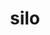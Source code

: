 ---
title: "silo"
layout: cache
categories: [package, develop]
meta: {"versions": ["4.10.2", "4.11"], "compilers": ["gcc@=11.1.0", "gcc@=11.3.0", "gcc@=7.5.0"], "oss": ["ubuntu18.04", "ubuntu20.04", "ubuntu22.04"], "platforms": ["linux"], "targets": ["x86_64", "x86_64_v3"], "stacks": ["data-vis-sdk", "e4s", "root", "tutorial"], "num_specs": 64, "num_specs_by_stack": {"root": 64, "tutorial": 55, "e4s": 4, "data-vis-sdk": 5}}
spec_details: [{"hash": "lpemockdd4rsbjec6ndyg3xbjhtejcva", "compiler": "gcc@=7.5.0", "versions": ["4.10.2"], "os": "ubuntu18.04", "platform": "linux", "target": "x86_64", "variants": ["~fortran", "+fpzip", "+hdf5", "+hzip", "+mpi", "patches=3a1e831,7b5a1dc,eb2a3a0,fa050e0", "+pic", "+shared", "~silex"], "stacks": ["root", "tutorial"], "size": "-", "tarball": "https://binaries.spack.io/develop/build_cache/linux-ubuntu18.04-x86_64/gcc-7.5.0/silo-4.10.2/linux-ubuntu18.04-x86_64-gcc-7.5.0-silo-4.10.2-lpemockdd4rsbjec6ndyg3xbjhtejcva.spack"}, {"hash": "4kajqd2v2cgbpuhpaodyqzqxhhk7gtiy", "compiler": "gcc@=7.5.0", "versions": ["4.10.2"], "os": "ubuntu18.04", "platform": "linux", "target": "x86_64", "variants": ["~fortran", "+fpzip", "+hdf5", "+hzip", "+mpi", "patches=3a1e831,7b5a1dc,eb2a3a0,fa050e0", "+pic", "+shared", "~silex"], "stacks": ["root", "tutorial"], "size": "-", "tarball": "https://binaries.spack.io/develop/build_cache/linux-ubuntu18.04-x86_64/gcc-7.5.0/silo-4.10.2/linux-ubuntu18.04-x86_64-gcc-7.5.0-silo-4.10.2-4kajqd2v2cgbpuhpaodyqzqxhhk7gtiy.spack"}, {"hash": "57uq46urtegz7lubicjrrvanxsyis3u7", "compiler": "gcc@=7.5.0", "versions": ["4.11"], "os": "ubuntu18.04", "platform": "linux", "target": "x86_64", "variants": ["build_system=autotools", "~fortran", "+fpzip", "+hdf5", "+hzip", "+mpi", "patches=451c4c5,a081263,eb2a3a0,fa050e0", "+pic", "+shared", "~silex"], "stacks": ["root", "tutorial"], "size": "-", "tarball": "https://binaries.spack.io/develop/build_cache/linux-ubuntu18.04-x86_64/gcc-7.5.0/silo-4.11/linux-ubuntu18.04-x86_64-gcc-7.5.0-silo-4.11-57uq46urtegz7lubicjrrvanxsyis3u7.spack"}, {"hash": "yisbdti2wfjcze6jymoziwuec35o76tj", "compiler": "gcc@=7.5.0", "versions": ["4.10.2"], "os": "ubuntu18.04", "platform": "linux", "target": "x86_64", "variants": ["~fortran", "+fpzip", "+hdf5", "+hzip", "+mpi", "patches=3a1e831,7b5a1dc,eb2a3a0,fa050e0", "+pic", "+shared", "~silex"], "stacks": ["root", "tutorial"], "size": "-", "tarball": "https://binaries.spack.io/develop/build_cache/linux-ubuntu18.04-x86_64/gcc-7.5.0/silo-4.10.2/linux-ubuntu18.04-x86_64-gcc-7.5.0-silo-4.10.2-yisbdti2wfjcze6jymoziwuec35o76tj.spack"}, {"hash": "7uwhvtfecqc6mcedvylhxz6old3i25tc", "compiler": "gcc@=7.5.0", "versions": ["4.10.2"], "os": "ubuntu18.04", "platform": "linux", "target": "x86_64", "variants": ["~fortran", "+fpzip", "+hdf5", "+hzip", "+mpi", "patches=3a1e831,7b5a1dc,eb2a3a0,fa050e0", "+pic", "+shared", "~silex"], "stacks": ["root", "tutorial"], "size": "-", "tarball": "https://binaries.spack.io/develop/build_cache/linux-ubuntu18.04-x86_64/gcc-7.5.0/silo-4.10.2/linux-ubuntu18.04-x86_64-gcc-7.5.0-silo-4.10.2-7uwhvtfecqc6mcedvylhxz6old3i25tc.spack"}, {"hash": "i5wb53iaopzgv6wdvfswvxodeg53mai5", "compiler": "gcc@=7.5.0", "versions": ["4.10.2"], "os": "ubuntu18.04", "platform": "linux", "target": "x86_64", "variants": ["build_system=autotools", "~fortran", "+fpzip", "+hdf5", "+hzip", "+mpi", "patches=3a1e831,7b5a1dc,eb2a3a0,fa050e0", "+pic", "+shared", "~silex"], "stacks": ["root", "tutorial"], "size": "-", "tarball": "https://binaries.spack.io/develop/build_cache/linux-ubuntu18.04-x86_64/gcc-7.5.0/silo-4.10.2/linux-ubuntu18.04-x86_64-gcc-7.5.0-silo-4.10.2-i5wb53iaopzgv6wdvfswvxodeg53mai5.spack"}, {"hash": "siummnm5h6efxz223ysdbxpjw7zblenr", "compiler": "gcc@=7.5.0", "versions": ["4.10.2"], "os": "ubuntu18.04", "platform": "linux", "target": "x86_64", "variants": ["~fortran", "+fpzip", "+hdf5", "+hzip", "+mpi", "patches=3a1e831,7b5a1dc,eb2a3a0,fa050e0", "+pic", "+shared", "~silex"], "stacks": ["root", "tutorial"], "size": "-", "tarball": "https://binaries.spack.io/develop/build_cache/linux-ubuntu18.04-x86_64/gcc-7.5.0/silo-4.10.2/linux-ubuntu18.04-x86_64-gcc-7.5.0-silo-4.10.2-siummnm5h6efxz223ysdbxpjw7zblenr.spack"}, {"hash": "2lg2lrmhul55eh2j4bcygfifab2bdead", "compiler": "gcc@=7.5.0", "versions": ["4.10.2"], "os": "ubuntu18.04", "platform": "linux", "target": "x86_64", "variants": ["~fortran", "+fpzip", "+hdf5", "+hzip", "+mpi", "patches=3a1e831,7b5a1dc,eb2a3a0,fa050e0", "+pic", "+shared", "~silex"], "stacks": ["root", "tutorial"], "size": "-", "tarball": "https://binaries.spack.io/develop/build_cache/linux-ubuntu18.04-x86_64/gcc-7.5.0/silo-4.10.2/linux-ubuntu18.04-x86_64-gcc-7.5.0-silo-4.10.2-2lg2lrmhul55eh2j4bcygfifab2bdead.spack"}, {"hash": "oxpa5rj5oijtf3d4x66zbapghj75z7sk", "compiler": "gcc@=7.5.0", "versions": ["4.10.2"], "os": "ubuntu18.04", "platform": "linux", "target": "x86_64", "variants": ["~fortran", "+fpzip", "+hdf5", "+hzip", "+mpi", "patches=3a1e831,7b5a1dc,eb2a3a0,fa050e0", "+pic", "+shared", "~silex"], "stacks": ["root", "tutorial"], "size": "-", "tarball": "https://binaries.spack.io/develop/build_cache/linux-ubuntu18.04-x86_64/gcc-7.5.0/silo-4.10.2/linux-ubuntu18.04-x86_64-gcc-7.5.0-silo-4.10.2-oxpa5rj5oijtf3d4x66zbapghj75z7sk.spack"}, {"hash": "vozsdsz4aavwz7gzm72r2ochtakkngpz", "compiler": "gcc@=7.5.0", "versions": ["4.10.2"], "os": "ubuntu18.04", "platform": "linux", "target": "x86_64", "variants": ["~fortran", "+fpzip", "+hdf5", "+hzip", "+mpi", "patches=3a1e831,7b5a1dc,eb2a3a0,fa050e0", "+pic", "+shared", "~silex"], "stacks": ["root", "tutorial"], "size": "-", "tarball": "https://binaries.spack.io/develop/build_cache/linux-ubuntu18.04-x86_64/gcc-7.5.0/silo-4.10.2/linux-ubuntu18.04-x86_64-gcc-7.5.0-silo-4.10.2-vozsdsz4aavwz7gzm72r2ochtakkngpz.spack"}, {"hash": "3p3kdgoxdqzs2oze6goeoc2g642yxedd", "compiler": "gcc@=7.5.0", "versions": ["4.10.2"], "os": "ubuntu18.04", "platform": "linux", "target": "x86_64", "variants": ["~fortran", "+fpzip", "+hdf5", "+hzip", "+mpi", "patches=3a1e831,7b5a1dc,eb2a3a0,fa050e0", "+pic", "+shared", "~silex"], "stacks": ["root", "tutorial"], "size": "-", "tarball": "https://binaries.spack.io/develop/build_cache/linux-ubuntu18.04-x86_64/gcc-7.5.0/silo-4.10.2/linux-ubuntu18.04-x86_64-gcc-7.5.0-silo-4.10.2-3p3kdgoxdqzs2oze6goeoc2g642yxedd.spack"}, {"hash": "tdxovtuncoh4qc6ign53c7zc7jvcolah", "compiler": "gcc@=7.5.0", "versions": ["4.10.2"], "os": "ubuntu18.04", "platform": "linux", "target": "x86_64", "variants": ["~fortran", "+fpzip", "+hdf5", "+hzip", "+mpi", "patches=3a1e831,7b5a1dc,eb2a3a0,fa050e0", "+pic", "+shared", "~silex"], "stacks": ["root", "tutorial"], "size": "-", "tarball": "https://binaries.spack.io/develop/build_cache/linux-ubuntu18.04-x86_64/gcc-7.5.0/silo-4.10.2/linux-ubuntu18.04-x86_64-gcc-7.5.0-silo-4.10.2-tdxovtuncoh4qc6ign53c7zc7jvcolah.spack"}, {"hash": "jle3afbtlxqmwraoirwvz5zzmu5vumcy", "compiler": "gcc@=7.5.0", "versions": ["4.10.2"], "os": "ubuntu18.04", "platform": "linux", "target": "x86_64", "variants": ["~fortran", "+fpzip", "+hdf5", "+hzip", "+mpi", "patches=3a1e831,7b5a1dc,eb2a3a0,fa050e0", "+pic", "+shared", "~silex"], "stacks": ["root", "tutorial"], "size": "-", "tarball": "https://binaries.spack.io/develop/build_cache/linux-ubuntu18.04-x86_64/gcc-7.5.0/silo-4.10.2/linux-ubuntu18.04-x86_64-gcc-7.5.0-silo-4.10.2-jle3afbtlxqmwraoirwvz5zzmu5vumcy.spack"}, {"hash": "jyanuv4bw5g5ujrwkrl75bi76kw2mbip", "compiler": "gcc@=7.5.0", "versions": ["4.10.2"], "os": "ubuntu18.04", "platform": "linux", "target": "x86_64", "variants": ["~fortran", "+fpzip", "+hdf5", "+hzip", "+mpi", "patches=3a1e831,7b5a1dc,eb2a3a0,fa050e0", "+pic", "+shared", "~silex"], "stacks": ["root", "tutorial"], "size": "-", "tarball": "https://binaries.spack.io/develop/build_cache/linux-ubuntu18.04-x86_64/gcc-7.5.0/silo-4.10.2/linux-ubuntu18.04-x86_64-gcc-7.5.0-silo-4.10.2-jyanuv4bw5g5ujrwkrl75bi76kw2mbip.spack"}, {"hash": "fltmitf7xtsu6myxcd42uakpidf2ml4x", "compiler": "gcc@=7.5.0", "versions": ["4.10.2"], "os": "ubuntu18.04", "platform": "linux", "target": "x86_64", "variants": ["build_system=autotools", "~fortran", "+fpzip", "+hdf5", "+hzip", "+mpi", "patches=3a1e831,7b5a1dc,eb2a3a0,fa050e0", "+pic", "+shared", "~silex"], "stacks": ["root", "tutorial"], "size": "-", "tarball": "https://binaries.spack.io/develop/build_cache/linux-ubuntu18.04-x86_64/gcc-7.5.0/silo-4.10.2/linux-ubuntu18.04-x86_64-gcc-7.5.0-silo-4.10.2-fltmitf7xtsu6myxcd42uakpidf2ml4x.spack"}, {"hash": "6oh77zw7d7qgztposmspwqzjoqkyvsjd", "compiler": "gcc@=7.5.0", "versions": ["4.10.2"], "os": "ubuntu18.04", "platform": "linux", "target": "x86_64", "variants": ["~fortran", "+fpzip", "+hdf5", "+hzip", "+mpi", "patches=3a1e831,7b5a1dc,eb2a3a0,fa050e0", "+pic", "+shared", "~silex"], "stacks": ["root", "tutorial"], "size": "-", "tarball": "https://binaries.spack.io/develop/build_cache/linux-ubuntu18.04-x86_64/gcc-7.5.0/silo-4.10.2/linux-ubuntu18.04-x86_64-gcc-7.5.0-silo-4.10.2-6oh77zw7d7qgztposmspwqzjoqkyvsjd.spack"}, {"hash": "fhbmpjsrdwdte7ommebm6t7t67l5grnv", "compiler": "gcc@=7.5.0", "versions": ["4.10.2"], "os": "ubuntu18.04", "platform": "linux", "target": "x86_64", "variants": ["~fortran", "+fpzip", "+hdf5", "+hzip", "+mpi", "patches=3a1e831,7b5a1dc,eb2a3a0,fa050e0", "+pic", "+shared", "~silex"], "stacks": ["root", "tutorial"], "size": "-", "tarball": "https://binaries.spack.io/develop/build_cache/linux-ubuntu18.04-x86_64/gcc-7.5.0/silo-4.10.2/linux-ubuntu18.04-x86_64-gcc-7.5.0-silo-4.10.2-fhbmpjsrdwdte7ommebm6t7t67l5grnv.spack"}, {"hash": "txxhh3ieeionvk7j6sp6rqtc6qmqcyoc", "compiler": "gcc@=7.5.0", "versions": ["4.11"], "os": "ubuntu18.04", "platform": "linux", "target": "x86_64", "variants": ["build_system=autotools", "~fortran", "+fpzip", "+hdf5", "+hzip", "+mpi", "patches=451c4c5,eb2a3a0,fa050e0", "+pic", "+shared", "~silex"], "stacks": ["root", "tutorial"], "size": "-", "tarball": "https://binaries.spack.io/develop/build_cache/linux-ubuntu18.04-x86_64/gcc-7.5.0/silo-4.11/linux-ubuntu18.04-x86_64-gcc-7.5.0-silo-4.11-txxhh3ieeionvk7j6sp6rqtc6qmqcyoc.spack"}, {"hash": "ub4ngqa53d6ufm6bfaks53qtd6tm5r7n", "compiler": "gcc@=7.5.0", "versions": ["4.10.2"], "os": "ubuntu18.04", "platform": "linux", "target": "x86_64", "variants": ["~fortran", "+fpzip", "+hdf5", "+hzip", "+mpi", "patches=3a1e831,7b5a1dc,eb2a3a0,fa050e0", "+pic", "+shared", "~silex"], "stacks": ["root", "tutorial"], "size": "-", "tarball": "https://binaries.spack.io/develop/build_cache/linux-ubuntu18.04-x86_64/gcc-7.5.0/silo-4.10.2/linux-ubuntu18.04-x86_64-gcc-7.5.0-silo-4.10.2-ub4ngqa53d6ufm6bfaks53qtd6tm5r7n.spack"}, {"hash": "dprf4nrtti3wjwfjhifhqfvpplqi2zvi", "compiler": "gcc@=7.5.0", "versions": ["4.10.2"], "os": "ubuntu18.04", "platform": "linux", "target": "x86_64", "variants": ["~fortran", "+fpzip", "+hdf5", "+hzip", "+mpi", "patches=3a1e831,7b5a1dc,eb2a3a0,fa050e0", "+pic", "+shared", "~silex"], "stacks": ["root", "tutorial"], "size": "-", "tarball": "https://binaries.spack.io/develop/build_cache/linux-ubuntu18.04-x86_64/gcc-7.5.0/silo-4.10.2/linux-ubuntu18.04-x86_64-gcc-7.5.0-silo-4.10.2-dprf4nrtti3wjwfjhifhqfvpplqi2zvi.spack"}, {"hash": "gscdpalf7d3573djhfgzyy3cbrt3djtn", "compiler": "gcc@=7.5.0", "versions": ["4.10.2"], "os": "ubuntu18.04", "platform": "linux", "target": "x86_64", "variants": ["~fortran", "+fpzip", "+hdf5", "+hzip", "+mpi", "patches=3a1e831,7b5a1dc,eb2a3a0,fa050e0", "+pic", "+shared", "~silex"], "stacks": ["root", "tutorial"], "size": "-", "tarball": "https://binaries.spack.io/develop/build_cache/linux-ubuntu18.04-x86_64/gcc-7.5.0/silo-4.10.2/linux-ubuntu18.04-x86_64-gcc-7.5.0-silo-4.10.2-gscdpalf7d3573djhfgzyy3cbrt3djtn.spack"}, {"hash": "2ycj2ye2mrgsbybgucwqxkw5tv5c5iws", "compiler": "gcc@=7.5.0", "versions": ["4.10.2"], "os": "ubuntu18.04", "platform": "linux", "target": "x86_64", "variants": ["~fortran", "+fpzip", "+hdf5", "+hzip", "+mpi", "patches=3a1e831,7b5a1dc,eb2a3a0,fa050e0", "+pic", "+shared", "~silex"], "stacks": ["root", "tutorial"], "size": "-", "tarball": "https://binaries.spack.io/develop/build_cache/linux-ubuntu18.04-x86_64/gcc-7.5.0/silo-4.10.2/linux-ubuntu18.04-x86_64-gcc-7.5.0-silo-4.10.2-2ycj2ye2mrgsbybgucwqxkw5tv5c5iws.spack"}, {"hash": "2e5ip3tdm5otvqpamaileow43yv53xuv", "compiler": "gcc@=7.5.0", "versions": ["4.10.2"], "os": "ubuntu18.04", "platform": "linux", "target": "x86_64", "variants": ["build_system=autotools", "~fortran", "+fpzip", "+hdf5", "+hzip", "+mpi", "patches=3a1e831,7b5a1dc,eb2a3a0,fa050e0", "+pic", "+shared", "~silex"], "stacks": ["root", "tutorial"], "size": "-", "tarball": "https://binaries.spack.io/develop/build_cache/linux-ubuntu18.04-x86_64/gcc-7.5.0/silo-4.10.2/linux-ubuntu18.04-x86_64-gcc-7.5.0-silo-4.10.2-2e5ip3tdm5otvqpamaileow43yv53xuv.spack"}, {"hash": "4w5nzygzmzag5pqvjtjnaltvfzjqo7ql", "compiler": "gcc@=7.5.0", "versions": ["4.10.2"], "os": "ubuntu18.04", "platform": "linux", "target": "x86_64", "variants": ["~fortran", "+fpzip", "+hdf5", "+hzip", "+mpi", "patches=3a1e831,7b5a1dc,eb2a3a0,fa050e0", "+pic", "+shared", "~silex"], "stacks": ["root", "tutorial"], "size": "-", "tarball": "https://binaries.spack.io/develop/build_cache/linux-ubuntu18.04-x86_64/gcc-7.5.0/silo-4.10.2/linux-ubuntu18.04-x86_64-gcc-7.5.0-silo-4.10.2-4w5nzygzmzag5pqvjtjnaltvfzjqo7ql.spack"}, {"hash": "x2rillhjurdaahpk6hcjmnvhof3xb3dg", "compiler": "gcc@=7.5.0", "versions": ["4.11"], "os": "ubuntu18.04", "platform": "linux", "target": "x86_64", "variants": ["build_system=autotools", "~fortran", "+fpzip", "+hdf5", "+hzip", "+mpi", "patches=451c4c5,a081263,eb2a3a0,fa050e0", "+pic", "+shared", "~silex"], "stacks": ["root", "tutorial"], "size": "-", "tarball": "https://binaries.spack.io/develop/build_cache/linux-ubuntu18.04-x86_64/gcc-7.5.0/silo-4.11/linux-ubuntu18.04-x86_64-gcc-7.5.0-silo-4.11-x2rillhjurdaahpk6hcjmnvhof3xb3dg.spack"}, {"hash": "dcsbgpflnysx5ra34gt7xrtsiqerbrs3", "compiler": "gcc@=7.5.0", "versions": ["4.10.2"], "os": "ubuntu18.04", "platform": "linux", "target": "x86_64", "variants": ["~fortran", "+fpzip", "+hdf5", "+hzip", "+mpi", "patches=3a1e831,7b5a1dc,eb2a3a0,fa050e0", "+pic", "+shared", "~silex"], "stacks": ["root", "tutorial"], "size": "-", "tarball": "https://binaries.spack.io/develop/build_cache/linux-ubuntu18.04-x86_64/gcc-7.5.0/silo-4.10.2/linux-ubuntu18.04-x86_64-gcc-7.5.0-silo-4.10.2-dcsbgpflnysx5ra34gt7xrtsiqerbrs3.spack"}, {"hash": "tumtnfuepigbiqkyzmhefmzzlinzehqs", "compiler": "gcc@=7.5.0", "versions": ["4.10.2"], "os": "ubuntu18.04", "platform": "linux", "target": "x86_64", "variants": ["~fortran", "+fpzip", "+hdf5", "+hzip", "+mpi", "patches=3a1e831,7b5a1dc,eb2a3a0,fa050e0", "+pic", "+shared", "~silex"], "stacks": ["root", "tutorial"], "size": "-", "tarball": "https://binaries.spack.io/develop/build_cache/linux-ubuntu18.04-x86_64/gcc-7.5.0/silo-4.10.2/linux-ubuntu18.04-x86_64-gcc-7.5.0-silo-4.10.2-tumtnfuepigbiqkyzmhefmzzlinzehqs.spack"}, {"hash": "fpunthncldrhreoywzxldbhw653oxwzm", "compiler": "gcc@=7.5.0", "versions": ["4.10.2"], "os": "ubuntu18.04", "platform": "linux", "target": "x86_64", "variants": ["~fortran", "+fpzip", "+hdf5", "+hzip", "+mpi", "patches=3a1e831,7b5a1dc,eb2a3a0,fa050e0", "+pic", "+shared", "~silex"], "stacks": ["root", "tutorial"], "size": "-", "tarball": "https://binaries.spack.io/develop/build_cache/linux-ubuntu18.04-x86_64/gcc-7.5.0/silo-4.10.2/linux-ubuntu18.04-x86_64-gcc-7.5.0-silo-4.10.2-fpunthncldrhreoywzxldbhw653oxwzm.spack"}, {"hash": "slxiktndftkh7tr3impoyqbudio2xsov", "compiler": "gcc@=7.5.0", "versions": ["4.10.2"], "os": "ubuntu18.04", "platform": "linux", "target": "x86_64", "variants": ["~fortran", "+fpzip", "+hdf5", "+hzip", "+mpi", "patches=3a1e831,7b5a1dc,eb2a3a0,fa050e0", "+pic", "+shared", "~silex"], "stacks": ["root", "tutorial"], "size": "-", "tarball": "https://binaries.spack.io/develop/build_cache/linux-ubuntu18.04-x86_64/gcc-7.5.0/silo-4.10.2/linux-ubuntu18.04-x86_64-gcc-7.5.0-silo-4.10.2-slxiktndftkh7tr3impoyqbudio2xsov.spack"}, {"hash": "e3qnr4pso3c5zb4oq2l3yptv423rsu44", "compiler": "gcc@=7.5.0", "versions": ["4.10.2"], "os": "ubuntu18.04", "platform": "linux", "target": "x86_64", "variants": ["~fortran", "+fpzip", "+hdf5", "+hzip", "+mpi", "patches=3a1e831,7b5a1dc,eb2a3a0,fa050e0", "+pic", "+shared", "~silex"], "stacks": ["root", "tutorial"], "size": "-", "tarball": "https://binaries.spack.io/develop/build_cache/linux-ubuntu18.04-x86_64/gcc-7.5.0/silo-4.10.2/linux-ubuntu18.04-x86_64-gcc-7.5.0-silo-4.10.2-e3qnr4pso3c5zb4oq2l3yptv423rsu44.spack"}, {"hash": "b76wsciivnmvolzcogqgazyetuockpm7", "compiler": "gcc@=7.5.0", "versions": ["4.10.2"], "os": "ubuntu18.04", "platform": "linux", "target": "x86_64", "variants": ["build_system=autotools", "~fortran", "+fpzip", "+hdf5", "+hzip", "+mpi", "patches=3a1e831,7b5a1dc,eb2a3a0,fa050e0", "+pic", "+shared", "~silex"], "stacks": ["root", "tutorial"], "size": "-", "tarball": "https://binaries.spack.io/develop/build_cache/linux-ubuntu18.04-x86_64/gcc-7.5.0/silo-4.10.2/linux-ubuntu18.04-x86_64-gcc-7.5.0-silo-4.10.2-b76wsciivnmvolzcogqgazyetuockpm7.spack"}, {"hash": "pqifb7x2vall2kg47fudreqpg6j5p5dt", "compiler": "gcc@=7.5.0", "versions": ["4.11"], "os": "ubuntu18.04", "platform": "linux", "target": "x86_64", "variants": ["build_system=autotools", "~fortran", "+fpzip", "+hdf5", "+hzip", "+mpi", "patches=451c4c5,eb2a3a0,fa050e0", "+pic", "+shared", "~silex"], "stacks": ["root", "tutorial"], "size": "-", "tarball": "https://binaries.spack.io/develop/build_cache/linux-ubuntu18.04-x86_64/gcc-7.5.0/silo-4.11/linux-ubuntu18.04-x86_64-gcc-7.5.0-silo-4.11-pqifb7x2vall2kg47fudreqpg6j5p5dt.spack"}, {"hash": "3fpvbcy35pteprqcar7fmwyxrsgwuypc", "compiler": "gcc@=7.5.0", "versions": ["4.11"], "os": "ubuntu18.04", "platform": "linux", "target": "x86_64", "variants": ["build_system=autotools", "~fortran", "+fpzip", "+hdf5", "+hzip", "+mpi", "patches=451c4c5,eb2a3a0,fa050e0", "+pic", "+shared", "~silex"], "stacks": ["root", "tutorial"], "size": "-", "tarball": "https://binaries.spack.io/develop/build_cache/linux-ubuntu18.04-x86_64/gcc-7.5.0/silo-4.11/linux-ubuntu18.04-x86_64-gcc-7.5.0-silo-4.11-3fpvbcy35pteprqcar7fmwyxrsgwuypc.spack"}, {"hash": "zghitab6vv2t32ycpzl3ls2b4rgy3uth", "compiler": "gcc@=7.5.0", "versions": ["4.10.2"], "os": "ubuntu18.04", "platform": "linux", "target": "x86_64", "variants": ["~fortran", "+fpzip", "+hdf5", "+hzip", "+mpi", "patches=3a1e831,7b5a1dc,eb2a3a0,fa050e0", "+pic", "+shared", "~silex"], "stacks": ["root", "tutorial"], "size": "-", "tarball": "https://binaries.spack.io/develop/build_cache/linux-ubuntu18.04-x86_64/gcc-7.5.0/silo-4.10.2/linux-ubuntu18.04-x86_64-gcc-7.5.0-silo-4.10.2-zghitab6vv2t32ycpzl3ls2b4rgy3uth.spack"}, {"hash": "ikgjjupxtk362xb6x7cmzux3ptdbj4d2", "compiler": "gcc@=7.5.0", "versions": ["4.10.2"], "os": "ubuntu18.04", "platform": "linux", "target": "x86_64", "variants": ["~fortran", "+fpzip", "+hdf5", "+hzip", "+mpi", "patches=3a1e831,7b5a1dc,eb2a3a0,fa050e0", "+pic", "+shared", "~silex"], "stacks": ["root", "tutorial"], "size": "-", "tarball": "https://binaries.spack.io/develop/build_cache/linux-ubuntu18.04-x86_64/gcc-7.5.0/silo-4.10.2/linux-ubuntu18.04-x86_64-gcc-7.5.0-silo-4.10.2-ikgjjupxtk362xb6x7cmzux3ptdbj4d2.spack"}, {"hash": "qoexqd4tncqhyqcsmjcriohf6wp6e76v", "compiler": "gcc@=7.5.0", "versions": ["4.10.2"], "os": "ubuntu18.04", "platform": "linux", "target": "x86_64", "variants": ["~fortran", "+fpzip", "+hdf5", "+hzip", "+mpi", "patches=3a1e831,7b5a1dc,eb2a3a0,fa050e0", "+pic", "+shared", "~silex"], "stacks": ["root", "tutorial"], "size": "-", "tarball": "https://binaries.spack.io/develop/build_cache/linux-ubuntu18.04-x86_64/gcc-7.5.0/silo-4.10.2/linux-ubuntu18.04-x86_64-gcc-7.5.0-silo-4.10.2-qoexqd4tncqhyqcsmjcriohf6wp6e76v.spack"}, {"hash": "jndswojkmntaetkbpjmk3umoqau2tmi3", "compiler": "gcc@=7.5.0", "versions": ["4.10.2"], "os": "ubuntu18.04", "platform": "linux", "target": "x86_64", "variants": ["~fortran", "+fpzip", "+hdf5", "+hzip", "+mpi", "patches=3a1e831,7b5a1dc,eb2a3a0,fa050e0", "+pic", "+shared", "~silex"], "stacks": ["root", "tutorial"], "size": "-", "tarball": "https://binaries.spack.io/develop/build_cache/linux-ubuntu18.04-x86_64/gcc-7.5.0/silo-4.10.2/linux-ubuntu18.04-x86_64-gcc-7.5.0-silo-4.10.2-jndswojkmntaetkbpjmk3umoqau2tmi3.spack"}, {"hash": "asxytb7atx2qkw32cetrm4cevuhhoha4", "compiler": "gcc@=7.5.0", "versions": ["4.10.2"], "os": "ubuntu18.04", "platform": "linux", "target": "x86_64", "variants": ["~fortran", "+fpzip", "+hdf5", "+hzip", "+mpi", "patches=3a1e831,7b5a1dc,eb2a3a0,fa050e0", "+pic", "+shared", "~silex"], "stacks": ["root", "tutorial"], "size": "-", "tarball": "https://binaries.spack.io/develop/build_cache/linux-ubuntu18.04-x86_64/gcc-7.5.0/silo-4.10.2/linux-ubuntu18.04-x86_64-gcc-7.5.0-silo-4.10.2-asxytb7atx2qkw32cetrm4cevuhhoha4.spack"}, {"hash": "myzj2pwj5gxx4b2o6khhk7fiyiiz3it4", "compiler": "gcc@=7.5.0", "versions": ["4.10.2"], "os": "ubuntu18.04", "platform": "linux", "target": "x86_64", "variants": ["~fortran", "+fpzip", "+hdf5", "+hzip", "+mpi", "patches=3a1e831,7b5a1dc,eb2a3a0,fa050e0", "+pic", "+shared", "~silex"], "stacks": ["root", "tutorial"], "size": "-", "tarball": "https://binaries.spack.io/develop/build_cache/linux-ubuntu18.04-x86_64/gcc-7.5.0/silo-4.10.2/linux-ubuntu18.04-x86_64-gcc-7.5.0-silo-4.10.2-myzj2pwj5gxx4b2o6khhk7fiyiiz3it4.spack"}, {"hash": "dq46tdj57njoufesplyhxx2bp72w24bx", "compiler": "gcc@=7.5.0", "versions": ["4.11"], "os": "ubuntu18.04", "platform": "linux", "target": "x86_64", "variants": ["build_system=autotools", "~fortran", "+fpzip", "+hdf5", "+hzip", "+mpi", "patches=451c4c5,eb2a3a0,fa050e0", "+pic", "+shared", "~silex"], "stacks": ["root", "tutorial"], "size": "-", "tarball": "https://binaries.spack.io/develop/build_cache/linux-ubuntu18.04-x86_64/gcc-7.5.0/silo-4.11/linux-ubuntu18.04-x86_64-gcc-7.5.0-silo-4.11-dq46tdj57njoufesplyhxx2bp72w24bx.spack"}, {"hash": "kjz3mwhyaqcesf5ynyure33wgnbgg2aw", "compiler": "gcc@=7.5.0", "versions": ["4.11"], "os": "ubuntu18.04", "platform": "linux", "target": "x86_64_v3", "variants": ["build_system=autotools", "~fortran", "+fpzip", "+hdf5", "+hzip", "+mpi", "patches=451c4c5,a081263,eb2a3a0,fa050e0", "+pic", "+shared", "~silex"], "stacks": ["root", "tutorial"], "size": "-", "tarball": "https://binaries.spack.io/develop/build_cache/linux-ubuntu18.04-x86_64_v3/gcc-7.5.0/silo-4.11/linux-ubuntu18.04-x86_64_v3-gcc-7.5.0-silo-4.11-kjz3mwhyaqcesf5ynyure33wgnbgg2aw.spack"}, {"hash": "fqursouvd7kpht64qkeq7yyi24uk2y7x", "compiler": "gcc@=7.5.0", "versions": ["4.11"], "os": "ubuntu18.04", "platform": "linux", "target": "x86_64_v3", "variants": ["build_system=autotools", "~fortran", "+fpzip", "+hdf5", "+hzip", "+mpi", "patches=451c4c5,a081263,eb2a3a0,fa050e0", "+pic", "+shared", "~silex"], "stacks": ["root", "tutorial"], "size": "-", "tarball": "https://binaries.spack.io/develop/build_cache/linux-ubuntu18.04-x86_64_v3/gcc-7.5.0/silo-4.11/linux-ubuntu18.04-x86_64_v3-gcc-7.5.0-silo-4.11-fqursouvd7kpht64qkeq7yyi24uk2y7x.spack"}, {"hash": "odm4wxj6eq6snyfiis4wqmdpgbrzpd63", "compiler": "gcc@=7.5.0", "versions": ["4.11"], "os": "ubuntu18.04", "platform": "linux", "target": "x86_64_v3", "variants": ["build_system=autotools", "~fortran", "+fpzip", "+hdf5", "+hzip", "+mpi", "patches=451c4c5,a081263,eb2a3a0,fa050e0", "+pic", "+shared", "~silex"], "stacks": ["root", "tutorial"], "size": "-", "tarball": "https://binaries.spack.io/develop/build_cache/linux-ubuntu18.04-x86_64_v3/gcc-7.5.0/silo-4.11/linux-ubuntu18.04-x86_64_v3-gcc-7.5.0-silo-4.11-odm4wxj6eq6snyfiis4wqmdpgbrzpd63.spack"}, {"hash": "ur24lo6tsjj6g45s7c2ww7re5lzrv7j6", "compiler": "gcc@=7.5.0", "versions": ["4.11"], "os": "ubuntu18.04", "platform": "linux", "target": "x86_64_v3", "variants": ["build_system=autotools", "~fortran", "+fpzip", "+hdf5", "+hzip", "+mpi", "patches=451c4c5,a081263,eb2a3a0,fa050e0", "+pic", "+shared", "~silex"], "stacks": ["root", "tutorial"], "size": "-", "tarball": "https://binaries.spack.io/develop/build_cache/linux-ubuntu18.04-x86_64_v3/gcc-7.5.0/silo-4.11/linux-ubuntu18.04-x86_64_v3-gcc-7.5.0-silo-4.11-ur24lo6tsjj6g45s7c2ww7re5lzrv7j6.spack"}, {"hash": "4muu5fl53b735dhe5iwwnjw3addzdbod", "compiler": "gcc@=7.5.0", "versions": ["4.11"], "os": "ubuntu18.04", "platform": "linux", "target": "x86_64_v3", "variants": ["build_system=autotools", "~fortran", "+fpzip", "+hdf5", "+hzip", "+mpi", "patches=451c4c5,a081263,eb2a3a0,fa050e0", "+pic", "+shared", "~silex"], "stacks": ["root", "tutorial"], "size": "-", "tarball": "https://binaries.spack.io/develop/build_cache/linux-ubuntu18.04-x86_64_v3/gcc-7.5.0/silo-4.11/linux-ubuntu18.04-x86_64_v3-gcc-7.5.0-silo-4.11-4muu5fl53b735dhe5iwwnjw3addzdbod.spack"}, {"hash": "a7infvmm3hbg43hwbhfyejubn5judlwh", "compiler": "gcc@=11.1.0", "versions": ["4.11"], "os": "ubuntu20.04", "platform": "linux", "target": "x86_64_v3", "variants": ["build_system=autotools", "+fortran", "+fpzip", "+hdf5", "+hzip", "+mpi", "patches=451c4c5,eb2a3a0,fa050e0", "+pic", "+shared", "~silex"], "stacks": ["root", "e4s"], "size": "-", "tarball": "https://binaries.spack.io/develop/build_cache/linux-ubuntu20.04-x86_64_v3/gcc-11.1.0/silo-4.11/linux-ubuntu20.04-x86_64_v3-gcc-11.1.0-silo-4.11-a7infvmm3hbg43hwbhfyejubn5judlwh.spack"}, {"hash": "pm2hpuhzih46wxttsuf6gmkxrsq4itg5", "compiler": "gcc@=11.1.0", "versions": ["4.11"], "os": "ubuntu20.04", "platform": "linux", "target": "x86_64_v3", "variants": ["build_system=autotools", "+fortran", "+fpzip", "+hdf5", "+hzip", "+mpi", "patches=451c4c5,eb2a3a0,fa050e0", "+pic", "+shared", "~silex"], "stacks": ["data-vis-sdk", "root"], "size": "-", "tarball": "https://binaries.spack.io/develop/build_cache/linux-ubuntu20.04-x86_64_v3/gcc-11.1.0/silo-4.11/linux-ubuntu20.04-x86_64_v3-gcc-11.1.0-silo-4.11-pm2hpuhzih46wxttsuf6gmkxrsq4itg5.spack"}, {"hash": "jpazutf3b7252needju4mlublckyysqq", "compiler": "gcc@=11.1.0", "versions": ["4.11"], "os": "ubuntu20.04", "platform": "linux", "target": "x86_64_v3", "variants": ["build_system=autotools", "+fortran", "+fpzip", "+hdf5", "+hzip", "+mpi", "patches=451c4c5,eb2a3a0,fa050e0", "+pic", "+shared", "~silex"], "stacks": ["root", "e4s"], "size": "-", "tarball": "https://binaries.spack.io/develop/build_cache/linux-ubuntu20.04-x86_64_v3/gcc-11.1.0/silo-4.11/linux-ubuntu20.04-x86_64_v3-gcc-11.1.0-silo-4.11-jpazutf3b7252needju4mlublckyysqq.spack"}, {"hash": "cexckvlrktzd273okxwxvth6phdgnfum", "compiler": "gcc@=11.1.0", "versions": ["4.11"], "os": "ubuntu20.04", "platform": "linux", "target": "x86_64_v3", "variants": ["build_system=autotools", "+fortran", "+fpzip", "+hdf5", "+hzip", "+mpi", "patches=451c4c5,eb2a3a0,fa050e0", "+pic", "+shared", "~silex"], "stacks": ["data-vis-sdk", "root"], "size": "-", "tarball": "https://binaries.spack.io/develop/build_cache/linux-ubuntu20.04-x86_64_v3/gcc-11.1.0/silo-4.11/linux-ubuntu20.04-x86_64_v3-gcc-11.1.0-silo-4.11-cexckvlrktzd273okxwxvth6phdgnfum.spack"}, {"hash": "6bqw7c3lf2r6w7ciwnkvuoyinjn2mscr", "compiler": "gcc@=11.1.0", "versions": ["4.11"], "os": "ubuntu20.04", "platform": "linux", "target": "x86_64_v3", "variants": ["build_system=autotools", "+fortran", "+fpzip", "+hdf5", "+hzip", "+mpi", "patches=451c4c5,eb2a3a0,fa050e0", "+pic", "+shared", "~silex"], "stacks": ["root", "e4s"], "size": "-", "tarball": "https://binaries.spack.io/develop/build_cache/linux-ubuntu20.04-x86_64_v3/gcc-11.1.0/silo-4.11/linux-ubuntu20.04-x86_64_v3-gcc-11.1.0-silo-4.11-6bqw7c3lf2r6w7ciwnkvuoyinjn2mscr.spack"}, {"hash": "bjiy3mx4sl562mxj6tyojalcthmpvevg", "compiler": "gcc@=11.1.0", "versions": ["4.11"], "os": "ubuntu20.04", "platform": "linux", "target": "x86_64_v3", "variants": ["build_system=autotools", "+fortran", "+fpzip", "+hdf5", "+hzip", "+mpi", "patches=451c4c5,eb2a3a0,fa050e0", "+pic", "+shared", "~silex"], "stacks": ["data-vis-sdk", "root"], "size": "-", "tarball": "https://binaries.spack.io/develop/build_cache/linux-ubuntu20.04-x86_64_v3/gcc-11.1.0/silo-4.11/linux-ubuntu20.04-x86_64_v3-gcc-11.1.0-silo-4.11-bjiy3mx4sl562mxj6tyojalcthmpvevg.spack"}, {"hash": "zpypgcgqtgsint7hhqv7qykotdnl74ye", "compiler": "gcc@=11.1.0", "versions": ["4.11"], "os": "ubuntu20.04", "platform": "linux", "target": "x86_64_v3", "variants": ["build_system=autotools", "+fortran", "+fpzip", "+hdf5", "+hzip", "+mpi", "patches=451c4c5,eb2a3a0,fa050e0", "+pic", "+shared", "~silex"], "stacks": ["data-vis-sdk", "root"], "size": "-", "tarball": "https://binaries.spack.io/develop/build_cache/linux-ubuntu20.04-x86_64_v3/gcc-11.1.0/silo-4.11/linux-ubuntu20.04-x86_64_v3-gcc-11.1.0-silo-4.11-zpypgcgqtgsint7hhqv7qykotdnl74ye.spack"}, {"hash": "q652o5u45l63h2jx2ogemwj7mwc6kig7", "compiler": "gcc@=11.1.0", "versions": ["4.11"], "os": "ubuntu20.04", "platform": "linux", "target": "x86_64_v3", "variants": ["build_system=autotools", "+fortran", "+fpzip", "+hdf5", "+hzip", "+mpi", "patches=451c4c5,eb2a3a0,fa050e0", "+pic", "+shared", "~silex"], "stacks": ["data-vis-sdk", "root"], "size": "-", "tarball": "https://binaries.spack.io/develop/build_cache/linux-ubuntu20.04-x86_64_v3/gcc-11.1.0/silo-4.11/linux-ubuntu20.04-x86_64_v3-gcc-11.1.0-silo-4.11-q652o5u45l63h2jx2ogemwj7mwc6kig7.spack"}, {"hash": "xlfzclvyo5m3l5ig5pgfipesh7h6gg2a", "compiler": "gcc@=11.1.0", "versions": ["4.11"], "os": "ubuntu20.04", "platform": "linux", "target": "x86_64_v3", "variants": ["build_system=autotools", "+fortran", "+fpzip", "+hdf5", "+hzip", "+mpi", "patches=451c4c5,eb2a3a0,fa050e0", "+pic", "+shared", "~silex"], "stacks": ["root", "e4s"], "size": "-", "tarball": "https://binaries.spack.io/develop/build_cache/linux-ubuntu20.04-x86_64_v3/gcc-11.1.0/silo-4.11/linux-ubuntu20.04-x86_64_v3-gcc-11.1.0-silo-4.11-xlfzclvyo5m3l5ig5pgfipesh7h6gg2a.spack"}, {"hash": "7dotiwwqx7cqjlmlkmgrnhi3s55jwmpm", "compiler": "gcc@=11.3.0", "versions": ["4.11"], "os": "ubuntu22.04", "platform": "linux", "target": "x86_64_v3", "variants": ["build_system=autotools", "~fortran", "+fpzip", "+hdf5", "+hzip", "+mpi", "patches=451c4c5,a081263,eb2a3a0,fa050e0", "+pic", "+shared", "~silex"], "stacks": ["root", "tutorial"], "size": "-", "tarball": "https://binaries.spack.io/develop/build_cache/linux-ubuntu22.04-x86_64_v3/gcc-11.3.0/silo-4.11/linux-ubuntu22.04-x86_64_v3-gcc-11.3.0-silo-4.11-7dotiwwqx7cqjlmlkmgrnhi3s55jwmpm.spack"}, {"hash": "jtgivq6daig5gzufoilmcyvuh6woqcrv", "compiler": "gcc@=11.3.0", "versions": ["4.11"], "os": "ubuntu22.04", "platform": "linux", "target": "x86_64_v3", "variants": ["build_system=autotools", "~fortran", "+fpzip", "+hdf5", "+hzip", "+mpi", "patches=451c4c5,a081263,eb2a3a0,fa050e0", "+pic", "+shared", "~silex"], "stacks": ["root", "tutorial"], "size": "-", "tarball": "https://binaries.spack.io/develop/build_cache/linux-ubuntu22.04-x86_64_v3/gcc-11.3.0/silo-4.11/linux-ubuntu22.04-x86_64_v3-gcc-11.3.0-silo-4.11-jtgivq6daig5gzufoilmcyvuh6woqcrv.spack"}, {"hash": "i7tw77iy62ixwdxkuc5ivije2mefzha5", "compiler": "gcc@=11.3.0", "versions": ["4.11"], "os": "ubuntu22.04", "platform": "linux", "target": "x86_64_v3", "variants": ["build_system=autotools", "~fortran", "+fpzip", "+hdf5", "+hzip", "+mpi", "patches=451c4c5,a081263,eb2a3a0,fa050e0", "+pic", "+shared", "~silex"], "stacks": ["root", "tutorial"], "size": "-", "tarball": "https://binaries.spack.io/develop/build_cache/linux-ubuntu22.04-x86_64_v3/gcc-11.3.0/silo-4.11/linux-ubuntu22.04-x86_64_v3-gcc-11.3.0-silo-4.11-i7tw77iy62ixwdxkuc5ivije2mefzha5.spack"}, {"hash": "kfyb6cr6jpm24tfp4pd4hh7vnklwhu4a", "compiler": "gcc@=11.3.0", "versions": ["4.11"], "os": "ubuntu22.04", "platform": "linux", "target": "x86_64_v3", "variants": ["build_system=autotools", "~fortran", "+fpzip", "+hdf5", "+hzip", "+mpi", "patches=451c4c5,a081263,eb2a3a0,fa050e0", "+pic", "+shared", "~silex"], "stacks": ["root", "tutorial"], "size": "-", "tarball": "https://binaries.spack.io/develop/build_cache/linux-ubuntu22.04-x86_64_v3/gcc-11.3.0/silo-4.11/linux-ubuntu22.04-x86_64_v3-gcc-11.3.0-silo-4.11-kfyb6cr6jpm24tfp4pd4hh7vnklwhu4a.spack"}, {"hash": "wyouncd222q2v2y32wsjka7ubhkb4fwz", "compiler": "gcc@=11.3.0", "versions": ["4.11"], "os": "ubuntu22.04", "platform": "linux", "target": "x86_64_v3", "variants": ["build_system=autotools", "~fortran", "+fpzip", "+hdf5", "+hzip", "+mpi", "patches=451c4c5,a081263,eb2a3a0,fa050e0", "+pic", "+shared", "~silex"], "stacks": ["root", "tutorial"], "size": "-", "tarball": "https://binaries.spack.io/develop/build_cache/linux-ubuntu22.04-x86_64_v3/gcc-11.3.0/silo-4.11/linux-ubuntu22.04-x86_64_v3-gcc-11.3.0-silo-4.11-wyouncd222q2v2y32wsjka7ubhkb4fwz.spack"}, {"hash": "vzbmz3ba7dijcccxelbc2g4loegek6vd", "compiler": "gcc@=11.3.0", "versions": ["4.11"], "os": "ubuntu22.04", "platform": "linux", "target": "x86_64_v3", "variants": ["build_system=autotools", "~fortran", "+fpzip", "+hdf5", "+hzip", "+mpi", "patches=451c4c5,a081263,eb2a3a0,fa050e0", "+pic", "+shared", "~silex"], "stacks": ["root", "tutorial"], "size": "-", "tarball": "https://binaries.spack.io/develop/build_cache/linux-ubuntu22.04-x86_64_v3/gcc-11.3.0/silo-4.11/linux-ubuntu22.04-x86_64_v3-gcc-11.3.0-silo-4.11-vzbmz3ba7dijcccxelbc2g4loegek6vd.spack"}, {"hash": "5rkbymdro7wpadpmmnblwuqujh2n25qj", "compiler": "gcc@=11.3.0", "versions": ["4.11"], "os": "ubuntu22.04", "platform": "linux", "target": "x86_64_v3", "variants": ["build_system=autotools", "~fortran", "+fpzip", "+hdf5", "+hzip", "+mpi", "patches=451c4c5,a081263,eb2a3a0,fa050e0", "+pic", "+shared", "~silex"], "stacks": ["root", "tutorial"], "size": "-", "tarball": "https://binaries.spack.io/develop/build_cache/linux-ubuntu22.04-x86_64_v3/gcc-11.3.0/silo-4.11/linux-ubuntu22.04-x86_64_v3-gcc-11.3.0-silo-4.11-5rkbymdro7wpadpmmnblwuqujh2n25qj.spack"}, {"hash": "qom4lyppf5nkzxok5z3tjyaa6e3pwtgd", "compiler": "gcc@=11.3.0", "versions": ["4.11"], "os": "ubuntu22.04", "platform": "linux", "target": "x86_64_v3", "variants": ["build_system=autotools", "~fortran", "+fpzip", "+hdf5", "+hzip", "+mpi", "patches=451c4c5,a081263,eb2a3a0,fa050e0", "+pic", "+shared", "~silex"], "stacks": ["root", "tutorial"], "size": "-", "tarball": "https://binaries.spack.io/develop/build_cache/linux-ubuntu22.04-x86_64_v3/gcc-11.3.0/silo-4.11/linux-ubuntu22.04-x86_64_v3-gcc-11.3.0-silo-4.11-qom4lyppf5nkzxok5z3tjyaa6e3pwtgd.spack"}, {"hash": "vs6u5viitnqcwkxrwaa3vjl4lbda46tp", "compiler": "gcc@=11.3.0", "versions": ["4.11"], "os": "ubuntu22.04", "platform": "linux", "target": "x86_64_v3", "variants": ["build_system=autotools", "~fortran", "+fpzip", "+hdf5", "+hzip", "+mpi", "patches=451c4c5,a081263,eb2a3a0,fa050e0", "+pic", "+shared", "~silex"], "stacks": ["root", "tutorial"], "size": "-", "tarball": "https://binaries.spack.io/develop/build_cache/linux-ubuntu22.04-x86_64_v3/gcc-11.3.0/silo-4.11/linux-ubuntu22.04-x86_64_v3-gcc-11.3.0-silo-4.11-vs6u5viitnqcwkxrwaa3vjl4lbda46tp.spack"}, {"hash": "jvt7cx3xjbyfcsjn2ivnfcvvcvb56bqv", "compiler": "gcc@=11.3.0", "versions": ["4.11"], "os": "ubuntu22.04", "platform": "linux", "target": "x86_64_v3", "variants": ["build_system=autotools", "~fortran", "+fpzip", "+hdf5", "+hzip", "+mpi", "patches=451c4c5,a081263,eb2a3a0,fa050e0", "+pic", "+shared", "~silex"], "stacks": ["root", "tutorial"], "size": "-", "tarball": "https://binaries.spack.io/develop/build_cache/linux-ubuntu22.04-x86_64_v3/gcc-11.3.0/silo-4.11/linux-ubuntu22.04-x86_64_v3-gcc-11.3.0-silo-4.11-jvt7cx3xjbyfcsjn2ivnfcvvcvb56bqv.spack"}]
---
